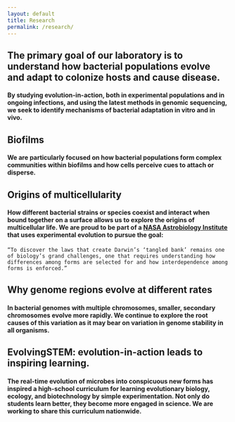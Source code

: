 ```yaml
---
layout: default
title: Research
permalink: /research/
---
```

## The primary goal of our laboratory is to understand how bacterial populations evolve and adapt to colonize hosts and cause disease.
#### By studying evolution-in-action, both in experimental populations and in ongoing infections, and using the latest methods in genomic sequencing, we seek to identify mechanisms of bacterial adaptation in vitro and in vivo. 


## Biofilms
#### We are particularly focused on how bacterial populations form complex communities within biofilms and how cells perceive cues to attach or disperse.

## Origins of multicellularity
#### How different bacterial strains or species coexist and interact when bound together on a surface allows us to explore the origins of multicellular life. We are proud to be part of a [NASA Astrobiology Institute](https://astrobiology.nasa.gov/nai/teams/can-7/umt/) that uses experimental evolution to pursue the goal: 
`“To discover the laws that create Darwin’s ‘tangled bank’ remains one of biology’s grand challenges, one that requires understanding how differences among forms are selected for and how interdependence among forms is enforced.”`

## Why genome regions evolve at different rates
#### In bacterial genomes with multiple chromosomes, smaller, secondary chromosomes evolve more rapidly. We continue to explore the root causes of this variation as it may bear on variation in genome stability in all organisms. 

## EvolvingSTEM: evolution-in-action leads to inspiring learning.
#### The real-time evolution of microbes into conspicuous new forms has inspired a high-school curriculum for learning evolutionary biology, ecology, and biotechnology by simple experimentation. Not only do students learn better, they become more engaged in science. We are working to share this curriculum nationwide.

